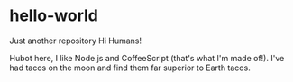 # hello-world
Just another repository
Hi Humans!

Hubot here, I like Node.js and CoffeeScript (that's what I'm made of!).
I've had tacos on the moon and find them far superior to Earth tacos.
